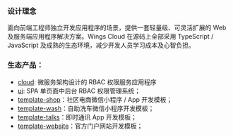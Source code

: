 ### 设计理念

面向前端工程师独立开发应用程序的场景，提供一套轻量级、可灵活扩展的 Web 及服务端应用程序解决方案。Wings Cloud 在源码上全部采用 TypeScript / JavaScript 及成熟的生态环境，减少开发人员学习成本及心智负担。

### 生态产品：

- [cloud](https://github.com/wingscloud/cloud): 微服务架构设计的 RBAC 权限服务应用程序
- [ui](https://github.com/wingscloud/ui): SPA 单页面中后台 RBAC 权限管理系统；
- [template-shop](https://github.com/wingscloud/template-shop)：社区电商微信小程序 / App 开发模板；
- [template-wash](https://github.com/wingscloud/template-wash)：自助洗车微信小程序开发模板；
- [template-talks](https://github.com/wingscloud/template-talks)：即时通讯 App 开发模板；
- [template-website](https://github.com/wingscloud/template-website)：官方门户网站开发模板；
